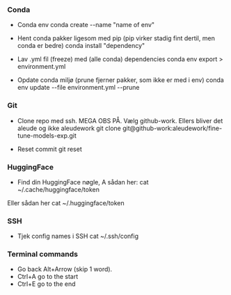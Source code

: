 

### Conda

- Conda env
conda create --name "name of env"

- Hent conda pakker ligesom med pip  (pip virker stadig fint dertil, men conda er bedre)
conda install "dependency"

- Lav .yml fil (freeze) med (alle conda) dependencies
conda env export > environment.yml

- Opdate conda miljø (prune fjerner pakker, som ikke er med i env)
conda env update --file environment.yml --prune

### Git

- Clone repo med ssh. MEGA OBS PÅ. Vælg github-work. Ellers bliver det aleude og ikke aleudework
git clone git@github-work:aleudework/fine-tune-models-exp.git 

- Reset commit
git reset


### HuggingFace

- Find din HuggingFace nøgle, A sådan her:
cat ~/.cache/huggingface/token

Eller sådan her
cat ~/.huggingface/token

### SSH

- Tjek config names i SSH
cat ~/.ssh/config


### Terminal commands

- Go back Alt+Arrow (skip 1 word).
- Ctrl+A go to the start
- Ctrl+E go to the end